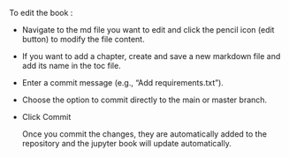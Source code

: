 To edit the book : 

- Navigate to the md file you want to edit and click the pencil icon (edit button) to modify the file content.
- If you want to add a chapter, create and save a new markdown file and add its name in the toc file.
- Enter a commit message (e.g., “Add requirements.txt”).
- Choose the option to commit directly to the main or master branch.
- Click Commit

  Once you commit the changes, they are automatically added to the repository and the jupyter book will update automatically.
